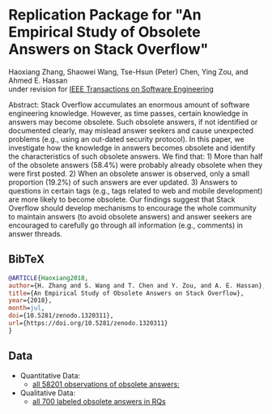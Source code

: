 # Replication Package for "An Empirical Study of Obsolete Answers on Stack Overflow"

Haoxiang Zhang, Shaowei Wang, Tse-Hsun (Peter) Chen, Ying Zou, and Ahmed E. Hassan<br>
under revision for [IEEE Transactions on Software Engineering](https://doi.org/10.5281/zenodo.1320311)

Abstract: Stack Overflow accumulates an enormous amount of software engineering knowledge. However, as time passes, certain knowledge in answers may become obsolete. Such obsolete answers, if not identified or documented clearly, may mislead answer seekers and cause unexpected problems (e.g., using an out-dated security protocol). In this paper, we investigate how the knowledge in answers becomes obsolete and identify the characteristics of such obsolete answers. We find that: 1) More than half of the obsolete answers (58.4%) were probably already obsolete when they were first posted. 2) When an obsolete answer is observed, only a small proportion (19.2%) of such answers are ever updated. 3) Answers to questions in certain tags (e.g., tags related to web and mobile development) are more likely to become obsolete. Our findings suggest that Stack Overflow should develop mechanisms to encourage the whole community to maintain answers (to avoid obsolete answers) and answer seekers are encouraged to carefully go through all information (e.g., comments) in answer threads.

## BibTeX

```bibtex
@ARTICLE{Haoxiang2018,
author={H. Zhang and S. Wang and T. Chen and Y. Zou, and A. E. Hassan},
title={An Empirical Study of Obsolete Answers on Stack Overflow},
year={2018},
month=jul,
doi={10.5281/zenodo.1320311},
url={https://doi.org/10.5281/zenodo.1320311}
}
```

## Data

- Quantitative Data:
  - [all 58201 observations of obsolete answers:](https://github.com/SAILResearch/replication-classifier_conf_config_bugloc/files/1738073/bugs-to-files.zip)
- Qualitative Data:
  - [all 700 labeled obsolete answers in RQs](https://github.com/SAILResearch/replication-classifier_conf_config_bugloc/files/1490023/all-classifier-results.zip)

